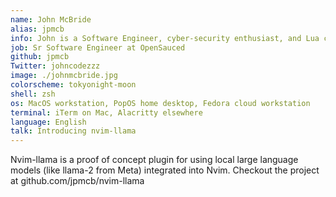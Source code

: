 ```yaml
---
name: John McBride
alias: jpmcb
info: John is a Software Engineer, cyber-security enthusiast, and Lua config conjurer.
job: Sr Software Engineer at OpenSauced
github: jpmcb
Twitter: johncodezzz
image: ./johnmcbride.jpg
colorscheme: tokyonight-moon
shell: zsh
os: MacOS workstation, PopOS home desktop, Fedora cloud workstation
terminal: iTerm on Mac, Alacritty elsewhere
language: English
talk: Introducing nvim-llama
---
```


Nvim-llama is a proof of concept plugin for using local large language models (like llama-2 from Meta) integrated into Nvim. Checkout the project at github.com/jpmcb/nvim-llama
